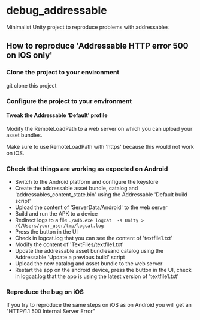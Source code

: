 # debug_addressable

Minimalist Unity project to reproduce problems with addressables

## How to reproduce 'Addressable HTTP error 500 on iOS only'

### Clone the project to your environment
git clone this project

### Configure the project to your environment

#### Tweak the Addressable 'Default' profile

Modify the RemoteLoadPath to a web server on which you can upload your asset bundles. 

Make sure to use RemoteLoadPath with 'https' because this would not work on iOS.

### Check that things are working as expected on Android

  * Switch to the Android platform and configure the keystore
  * Create the addressable asset bundle, catalog and 'addressables_content_state.bin' using the Addressable 'Default build script'
  * Upload the content of 'ServerData/Android' to the web server
  * Build and run the APK to a device
  * Redirect logs to a file `./adb.exe logcat  -s Unity > /C/Users/your_user/tmp/logcat.log`
  * Press the button in the UI
  * Check in logcat.log that you can see the content of  'textfile1.txt'
  * Modify the content of 'TextFiles/textfile1.txt'
  * Update the addressable asset bundlesand catalog using the Addressable 'Update a previous build' script
  * Upload the new catalog and asset bundle to the web server
  * Restart the app on the android device, press the button in the UI, check in logcat.log that the app is using the latest version of 'textfile1.txt'

### Reproduce the bug on iOS

If you try to reproduce the same steps on iOS as on Android you will get an "HTTP/1.1 500 Internal Server Error"




